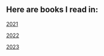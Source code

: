 ## Here are books I read in:
[2021](https://github.com/stephen-cheng/booklist/tree/main/2021)

[2022](https://github.com/stephen-cheng/booklist/tree/main/2022)

[2023](https://github.com/stephen-cheng/booklist/tree/main/2023)
